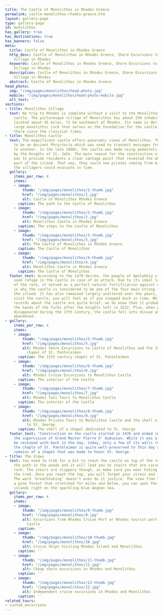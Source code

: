 ```yaml
---
title: The Castle of Monolithos in Rhodes Greece
permalink: castle-monolithos-rhodes-greece.htm
layout: gallery-page
type: gallery-page
id: monolithos
has_gallery: true
has_destinations: true
has_banners: false
meta:
  title: Castle of Monolithos in Rhodes Greece
  http_desc: Castle of Monolithos in Rhodes Greece, Shore Excursions to Monolithos
    Village in Rhodes
  keywords: Castle of Monolithos in Rhodes Greece, Shore Excursions to Monolithos
    Village in Rhodes
  description: Castle of Monolithos in Rhodes Greece, Shore Excursions to Monolithos
    Village in Rhodes
  abstract: Castle of Monolithos in Rhodes Greece
head_photo:
  img: "/img/pages/monolithos/head-photo.jpg"
  mobile: "/img/pages/monolithos/head-photo-mobile.jpg"
  alt_text: ''
sections:
- title: Monolithos Village
  text: No trip to Rhodes is complete without a visit to the Monolithos village and
    castle. The picturesque village of Monolithos has about 250 inhabitants and is
    located about 45 miles, 72 km southwest of Rhodes. Its name is derived from the
    large monolithic rock that serves as the foundation for the castle which has been
    there since the classical times.
- title: Monolithos Castle
  text: The magnificent castle offers panoramic views of Monolithos. The castle used
    to be an Ancient Phryctoria which was used to transmit messages from one hill
    to another. In the late 1400s, the castle was made using pedestals that were bestowed
    by the Knights of St. John. The main reason for the construction of the castle
    was to provide residents a clear vantage point that revealed the whole southern
    part of the island. That way, they could see pirates coming from miles away and
    the villagers could evacuate in time.
  gallery:
    items_per_row: 4
    items:
    - image:
        thumb: "/img/pages/monolithos/1-thumb.jpg"
        href: "/img/pages/monolithos/1.jpg"
        alt: Castle of Monolithos Rhodes Greece
      caption: The path to the Castle of Monolithos
    - image:
        thumb: "/img/pages/monolithos/2-thumb.jpg"
        href: "/img/pages/monolithos/2.jpg"
        alt: Monolithos Castle in Rhodes Greece
      caption: The steps to the Castle of Monolithos
    - image:
        thumb: "/img/pages/monolithos/3-thumb.jpg"
        href: "/img/pages/monolithos/3.jpg"
        alt: The Castle of Monolithos in Rhodes Greece
      caption: The Castle of Monolithos
    - image:
        thumb: "/img/pages/monolithos/4-thumb.jpg"
        href: "/img/pages/monolithos/4.jpg"
        alt: Monolithos Castle in Rhodes Greece
      caption: The Castle of Monolithos
  footer_text: According to the 1479 decree, the people of Apolakkia village had to
    seek refuge in the castle in case of an attack. Due to its ideal location on top
    of the rock, it served as a perfect natural fortification against enemies. This
    is why the castle is considered to be one of the four main strong fortresses on
    the island. It has also remained largely unaltered over the years, so when you
    visit the castle, you will feel as if you stepped back in time. While historical
    records about the castle are quite brief, we do know that it probably fell into
    the hands of the Turks after the knights left in 1522. Plus, when piracy nearly
    disappeared during the 17th Century, the castle fell into disuse and was eventually
    abandoned.
- gallery:
    items_per_row: 4
    items:
    - image:
        thumb: "/img/pages/monolithos/5-thumb.jpg"
        href: "/img/pages/monolithos/5.jpg"
        alt: Rhodes Shore Excursions to Castle of Monolithos and the 15th century
          chapel of St. Panteleimon
      caption: The 15th century chapel of St. Panteleimon
    - image:
        thumb: "/img/pages/monolithos/6-thumb.jpg"
        href: "/img/pages/monolithos/6.jpg"
        alt: Rhodes Cruise Excursions to Monolithos Castle
      caption: The interior of the Castle
    - image:
        thumb: "/img/pages/monolithos/7-thumb.jpg"
        href: "/img/pages/monolithos/7.jpg"
        alt: Rhodes Taxi Tours to Monolithos Castle
      caption: The interior of the Castle
    - image:
        thumb: "/img/pages/monolithos/8-thumb.jpg"
        href: "/img/pages/monolithos/8.jpg"
        alt: Rhodes Private Tours to Monolithos Castle and the shell of a chapel dedicated
          to St. George
      caption: The shell of a chapel dedicated to St. George
  footer_text: 'Construction on the castle started in 1476 and ended in 1503 under
    the supervision of Grand Master Pierre D’ Aubusson. While it was a fortress to
    be reckoned with back in the day, today, only a few of its walls remain. However,
    the chaple of St. Panteleimon is quite well-preserved to this day along with the
    remains of a chapel that was made to honor St. George. '
- title: The Views
  text: You need to trek for a bit to reach the castle on top of the rock. Just follow
    the path in the woods and it will lead you to stairs that are carved into the
    rock. The stairs are slippery though, so make sure you wear hiking shoes during
    the trek. Once you reach the top, you will forget your stress and fatigue completely.
    The word ‘breathtaking’ doesn’t even do it justice. The view from the cliffs includes
    a pine forest that stretched for miles and below, you can spot the Halki and Alimia
    islands right on the sparkling blue Aegean Sea.
  gallery:
    items_per_row: 4
    items:
    - image:
        thumb: "/img/pages/monolithos/9-thumb.jpg"
        href: "/img/pages/monolithos/9.jpg"
        alt: Excursions from Rhodes Cruise Port or Rhodes tourist port to Monolithos
          Castle
      caption: ''
    - image:
        thumb: "/img/pages/monolithos/10-thumb.jpg"
        href: "/img/pages/monolithos/10.jpg"
        alt: Cruise Ships Visiting Rhodes Island and Monolithos
      caption: ''
    - image:
        thumb: "/img/pages/monolithos/11-thumb.jpg"
        href: "/img/pages/monolithos/11.jpg"
        alt: Cheap shore excursions in Rhodes and Monolithos
      caption: ''
    - image:
        thumb: "/img/pages/monolithos/12-thumb.jpg"
        href: "/img/pages/monolithos/12.jpg"
        alt: Independent cruise excursions in Rhodes and Monolithos
      caption: ''
related_tours:
- custom_excursions
---
```


